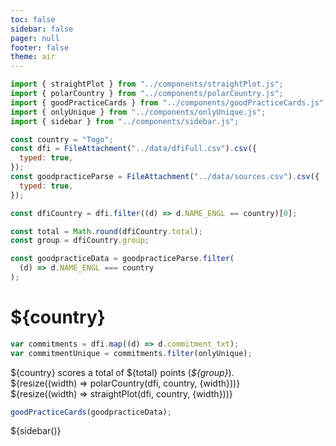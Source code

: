 ```yaml
---
toc: false
sidebar: false
pager: null
footer: false
theme: air
---
```


<head>
<link rel="stylesheet" href="../style.css">
<!-- sidebar -->
    <link
      rel="stylesheet"
      href="https://cdnjs.cloudflare.com/ajax/libs/font-awesome/6.4.0/css/all.min.css"
    />
    <link rel="stylesheet" href="../sidebar.css" />
</head>

<!-- back to root button -->

<a href="../" class="back-to-root">
  <span class="arrow"></span>
</a>

<!-- import components -->

```js
import { straightPlot } from "../components/straightPlot.js";
import { polarCountry } from "../components/polarCountry.js";
import { goodPracticeCards } from "../components/goodPracticeCards.js";
import { onlyUnique } from "../components/onlyUnique.js";
import { sidebar } from "../components/sidebar.js";
```

<!-- load countries -->

```js
const country = "Togo";
const dfi = FileAttachment("../data/dfiFull.csv").csv({
  typed: true,
});
const goodpracticeParse = FileAttachment("../data/sources.csv").csv({
  typed: true,
});
```

<!-- calculate country specific data for intro -->

```js
const dfiCountry = dfi.filter((d) => d.NAME_ENGL == country)[0];
```

```js
const total = Math.round(dfiCountry.total);
const group = dfiCountry.group;
```

```js
const goodpracticeData = goodpracticeParse.filter(
  (d) => d.NAME_ENGL === country
);
```

<div class="hero">
  <h1>${country}</h1>
</div>

```js
var commitments = dfi.map((d) => d.commitment_txt);
var commitmentUnique = commitments.filter(onlyUnique);
```

<!-- text and polar -->

<div class="grid grid-cols-4">

<div class="card grid-col-1"></div>
<div class="card grid-col-2">
${country} scores a total of ${total} points (<i>${group}</i>). 
  </div>
  
<div class="card grid-col-3">
      ${resize((width) => polarCountry(dfi, country, {width}))}
  </div>

<div class="card grid-col-4"></div>

</div>

<!-- # Scores -->

  <div class="card size-full">
      ${resize((width) => straightPlot(dfi, country, {width}))}
    </div>

  <div id="goodpractice-section">
  </div>

```js
goodPracticeCards(goodpracticeData);
```

<!-- sidebar -->

<div>
    ${sidebar()}
</div>
